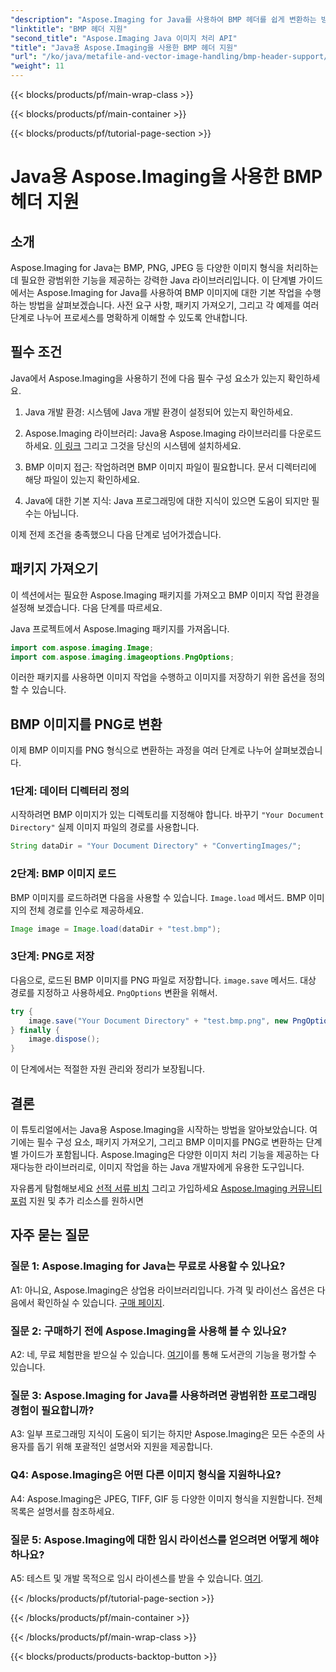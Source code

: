 ```yaml
---
"description": "Aspose.Imaging for Java를 사용하여 BMP 헤더를 쉽게 변환하는 방법을 알아보세요. 단계별로 패키지를 가져오고, 이미지를 로드하고, 다양한 형식으로 저장하는 방법을 익혀보세요."
"linktitle": "BMP 헤더 지원"
"second_title": "Aspose.Imaging Java 이미지 처리 API"
"title": "Java용 Aspose.Imaging을 사용한 BMP 헤더 지원"
"url": "/ko/java/metafile-and-vector-image-handling/bmp-header-support/"
"weight": 11
---
```


{{< blocks/products/pf/main-wrap-class >}}

{{< blocks/products/pf/main-container >}}

{{< blocks/products/pf/tutorial-page-section >}}

# Java용 Aspose.Imaging을 사용한 BMP 헤더 지원

## 소개

Aspose.Imaging for Java는 BMP, PNG, JPEG 등 다양한 이미지 형식을 처리하는 데 필요한 광범위한 기능을 제공하는 강력한 Java 라이브러리입니다. 이 단계별 가이드에서는 Aspose.Imaging for Java를 사용하여 BMP 이미지에 대한 기본 작업을 수행하는 방법을 살펴보겠습니다. 사전 요구 사항, 패키지 가져오기, 그리고 각 예제를 여러 단계로 나누어 프로세스를 명확하게 이해할 수 있도록 안내합니다.

## 필수 조건

Java에서 Aspose.Imaging을 사용하기 전에 다음 필수 구성 요소가 있는지 확인하세요.

1. Java 개발 환경: 시스템에 Java 개발 환경이 설정되어 있는지 확인하세요.

2. Aspose.Imaging 라이브러리: Java용 Aspose.Imaging 라이브러리를 다운로드하세요. [이 링크](https://releases.aspose.com/imaging/java/) 그리고 그것을 당신의 시스템에 설치하세요.

3. BMP 이미지 접근: 작업하려면 BMP 이미지 파일이 필요합니다. 문서 디렉터리에 해당 파일이 있는지 확인하세요.

4. Java에 대한 기본 지식: Java 프로그래밍에 대한 지식이 있으면 도움이 되지만 필수는 아닙니다.

이제 전제 조건을 충족했으니 다음 단계로 넘어가겠습니다.

## 패키지 가져오기

이 섹션에서는 필요한 Aspose.Imaging 패키지를 가져오고 BMP 이미지 작업 환경을 설정해 보겠습니다. 다음 단계를 따르세요.

Java 프로젝트에서 Aspose.Imaging 패키지를 가져옵니다.

```java
import com.aspose.imaging.Image;
import com.aspose.imaging.imageoptions.PngOptions;
```

이러한 패키지를 사용하면 이미지 작업을 수행하고 이미지를 저장하기 위한 옵션을 정의할 수 있습니다.

## BMP 이미지를 PNG로 변환

이제 BMP 이미지를 PNG 형식으로 변환하는 과정을 여러 단계로 나누어 살펴보겠습니다.

### 1단계: 데이터 디렉터리 정의

시작하려면 BMP 이미지가 있는 디렉토리를 지정해야 합니다. 바꾸기 `"Your Document Directory"` 실제 이미지 파일의 경로를 사용합니다.

```java
String dataDir = "Your Document Directory" + "ConvertingImages/";
```

### 2단계: BMP 이미지 로드

BMP 이미지를 로드하려면 다음을 사용할 수 있습니다. `Image.load` 메서드. BMP 이미지의 전체 경로를 인수로 제공하세요.

```java
Image image = Image.load(dataDir + "test.bmp");
```

### 3단계: PNG로 저장

다음으로, 로드된 BMP 이미지를 PNG 파일로 저장합니다. `image.save` 메서드. 대상 경로를 지정하고 사용하세요. `PngOptions` 변환을 위해서.

```java
try {
    image.save("Your Document Directory" + "test.bmp.png", new PngOptions());
} finally {
    image.dispose();
}
```

이 단계에서는 적절한 자원 관리와 정리가 보장됩니다.

## 결론

이 튜토리얼에서는 Java용 Aspose.Imaging을 시작하는 방법을 알아보았습니다. 여기에는 필수 구성 요소, 패키지 가져오기, 그리고 BMP 이미지를 PNG로 변환하는 단계별 가이드가 포함됩니다. Aspose.Imaging은 다양한 이미지 처리 기능을 제공하는 다재다능한 라이브러리로, 이미지 작업을 하는 Java 개발자에게 유용한 도구입니다.

자유롭게 탐험해보세요 [선적 서류 비치](https://reference.aspose.com/imaging/java/) 그리고 가입하세요 [Aspose.Imaging 커뮤니티 포럼](https://forum.aspose.com/) 지원 및 추가 리소스를 원하시면

## 자주 묻는 질문

### 질문 1: Aspose.Imaging for Java는 무료로 사용할 수 있나요?

A1: 아니요, Aspose.Imaging은 상업용 라이브러리입니다. 가격 및 라이선스 옵션은 다음에서 확인하실 수 있습니다. [구매 페이지](https://purchase.aspose.com/buy).

### 질문 2: 구매하기 전에 Aspose.Imaging을 사용해 볼 수 있나요?

A2: 네, 무료 체험판을 받으실 수 있습니다. [여기](https://releases.aspose.com/)이를 통해 도서관의 기능을 평가할 수 있습니다.

### 질문 3: Aspose.Imaging for Java를 사용하려면 광범위한 프로그래밍 경험이 필요합니까?

A3: 일부 프로그래밍 지식이 도움이 되기는 하지만 Aspose.Imaging은 모든 수준의 사용자를 돕기 위해 포괄적인 설명서와 지원을 제공합니다.

### Q4: Aspose.Imaging은 어떤 다른 이미지 형식을 지원하나요?

A4: Aspose.Imaging은 JPEG, TIFF, GIF 등 다양한 이미지 형식을 지원합니다. 전체 목록은 설명서를 참조하세요.

### 질문 5: Aspose.Imaging에 대한 임시 라이선스를 얻으려면 어떻게 해야 하나요?

A5: 테스트 및 개발 목적으로 임시 라이센스를 받을 수 있습니다. [여기](https://purchase.aspose.com/temporary-license/).

{{< /blocks/products/pf/tutorial-page-section >}}

{{< /blocks/products/pf/main-container >}}

{{< /blocks/products/pf/main-wrap-class >}}

{{< blocks/products/products-backtop-button >}}